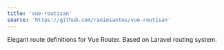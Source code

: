 ```yaml
---
title: 'vue-routisan'
source: 'https://github.com/raniesantos/vue-routisan'
---
```

Elegant route definitions for Vue Router. Based on Laravel routing system.
